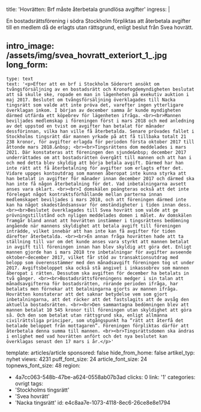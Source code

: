 title: 'Hovrätten: Brf måste återbetala grundlösa avgifter'
ingress: |
  <p>En bostadsrättsförening i södra Stockholm förpliktas att återbetala avgifter till en medlem då de erlagts utan rättsgrund, enligt beslut från Svea hovrätt.
  </p>
  
intro_image: /assets/img/svea_hovratt_exteriort_1_.jpg
long_form:
  -
    type: text
    text: '<p>Efter att en brf i Stockholm Söderort ansökt om tvångsförsäljning av en bostadsrätt och Kronofogdemyndigheten beslutat att så skulle ske, ropade en man in lägenheten på exekutiv auktion i maj 2017. Beslutet om tvångsförsäljning överklagades till Nacka tingsrätt som valde att inte pröva det, varefter ingen ytterligare överklagan inkom. I början av december samma år kunde myndigheten därmed utfärda ett köpebrev för lägenheten ifråga. <br><br>Mannen beviljades medlemskap i föreningen först i mars 2018 och med anledning av det uppstod en tvist om avgifter han betalat för månader dessförinnan, vilka han ville få återbetalda. Senare prövades fallet i Stockholms tingsrätt där mannen yrkade på att få tillbaka totalt 21 238 kronor, för avgifter erlagda för perioden första oktober 2017 till åttonde mars 2018.&nbsp; <br><br>Tingsrättens dom meddelades i mars 2021. Där konstateras att föreningen den sjunde&nbsp; december 2017 underrättades om att bostadsrätten övergått till mannen och att han i och med detta blev skyldig att börja betala avgift. Därmed har han inte rätt att få återbetalning för avgifter som erlagts efter det. Vidare uppges kontoutdrag som mannen åberopat inte kunna styrka att han betalat in avgifter för månader innan december 2017 och därmed ska han inte få någon återbetalning för det. Vad inbetalningarna avsett anses vara oklart. <br><br>I domskälen poängteras också att det inte förelegat något kontraktsförhållande mellan parterna innan medlemskapet beviljades i mars 2018, och att föreningen därmed inte kan ha något skadeståndsansvar för omständigheter i tiden innan dess. <br><br>Beslutet överklagades till Svea hovrätt som valde att ge prövningstillstånd och nyligen meddelades domen i målet. Av domskälen framgår bland annat att hovrätten instämmer i tingsrättens bedömning angående när mannens skyldighet att betala avgift till föreningen inträdde, vilket innebär att han inte kan få avgifter för tiden därefter återbetalda. <br><br>En annan fråga hovrätten hade att ta ställning till var om det kunde anses vara styrkt att mannen betalat in avgift till föreningen innan han blev skyldig att göra det. Enligt mannen gjorde han i mars 2018 tre inbetalningar för avgifter avseende oktober–december 2017, vilket får stöd av transaktionsutdrag med belopp som överensstämmer med den månadsavgift föreningen tog ut under 2017. Avgiftsbeloppet ska också stå angivet i inkassobrev som mannen åberopat i rätten. Dessutom ska avgiften för december ha betalats in två gånger. <br><br>Bostadsrättsföreningens medger i sin talan att månadsavgifterna för bostadsrätten, rörande perioden ifråga, har betalats men förnekar att betalningarna gjorts av mannen ifråga. Hovrätten konstaterar att det saknar betydelse vem som gjort inbetalningarna, att det räcker att det fastslagits att de avsåg den aktuella bostadsrätten. <br><br>Den sammantagna bedömningen blev att mannen betalat 10 545 kronor till föreningen utan skyldighet att göra så. Och den som betalat utan rättsgrund ska, enligt allmänna civilrättsliga principer, som utgångspunkt ha “rätt att återfå det betalade beloppet från mottagaren”. Föreningen förpliktas därför att återbetala denna summa till mannen. <br><br>Tingsrättsdomen ska ändras i enlighet med vad hovrätten anfört och det nya beslutet kan överklagas senast den 17 mars i år.</p>'
template: articles/article
sponsored: false
hide_from_home: false
artikel_typ: nyhet
views: 4231
puff_font_size: 24
article_font_size: 24
topnews_font_size: 48
region:
  - 4a7cc063-548b-47be-a624-0558ab07b3ad
clicks: 0
link: '1'
categories: ovrigt
tags:
  - 'Stockholms tingsrätt'
  - 'Svea hovrätt'
  - 'Nacka tingsrätt'
id: e4c8aa7e-1073-4118-8ec6-26ce8e8e1794

